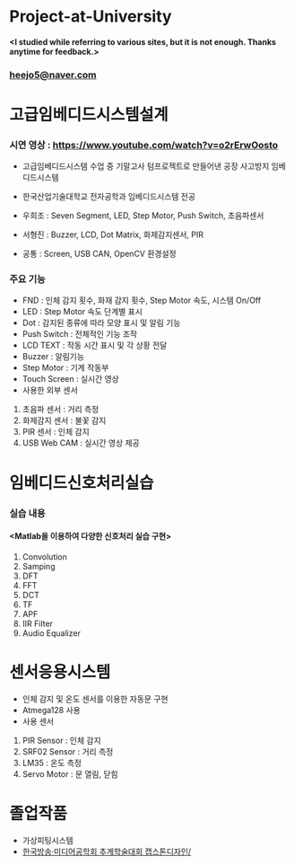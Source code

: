 # Project-at-University

#### <I studied while referring to various sites, but it is not enough. Thanks anytime for feedback.>
### <heejo5@naver.com>

# 고급임베디드시스템설계
### 시연 영상 : https://www.youtube.com/watch?v=o2rErwOosto

* 고급임베디드시스템 수업 중 기말고사 텀프로젝트로 만들어낸 공장 사고방지 임베디드시스템

* 한국산업기술대학교 전자공학과 임베디드시스템 전공 
* 우희조 : Seven Segment, LED, Step Motor, Push Switch, 초음파센서
* 서형진 : Buzzer,  LCD, Dot Matrix, 화제감지센서, PIR
* 공통 : Screen, USB CAN, OpenCV 환경설정

### 주요 기능 
* FND : 인체 감지 횟수, 화재 감지 횟수, Step Motor 속도,  시스템 On/Off 
* LED : Step Motor 속도 단계별 표시
* Dot : 감지된 종류에 따라 모양 표시 및 알림 기능
* Push Switch : 전체적인 기능 조작
* LCD TEXT : 작동 시간 표시 및 각 상황 전달
* Buzzer : 알림기능
* Step Motor : 기계 작동부
* Touch Screen : 실시간 영상
* 사용한 외부 센서
1) 초음파 센서 : 거리 측정
2) 화제감지 센서 : 불꽃 감지
3) PIR 센서 : 인체 감지
4) USB Web CAM  : 실시간 영상 제공

# 임베디드신호처리실습
### 실습 내용
#### <Matlab을 이용하여 다양한 신호처리 실습 구현>
1) Convolution
2) Samping
3) DFT
4) FFT
5) DCT
6) TF
7) APF
8) IIR Filter
9) Audio Equalizer

# 센서응용시스템
* 인체 감지 및 온도 센서를 이용한 자동문 구현
* Atmega128 사용
* 사용 센서 
1) PIR Sensor : 인체 감지
2) SRF02 Sensor : 거리 측정
3) LM35 : 온도 측정
4) Servo Motor : 문 열림, 닫힘

# 졸업작품
* 가상피팅시스템 
* [한국방송·미디어공학회 추계학술대회 캡스톤디자인/](http://www.kibme.org/academic/academicDetail?ae_idx=2296&ae_type=0)


